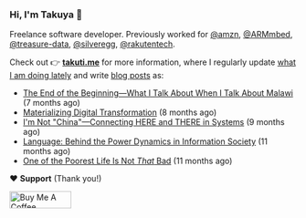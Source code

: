 ### Hi, I'm Takuya 👋

Freelance software developer. Previously worked for [@amzn](https://github.com/amzn), [@ARMmbed](https://github.com/ARMmbed), [@treasure-data](https://github.com/treasure-data), [@silveregg](https://github.com/silveregg), [@rakutentech](https://github.com/rakutentech).

Check out 👉 **[takuti.me](https://takuti.me/)** for more information, where I regularly update [what I am doing lately](https://takuti.me/now/) and write [blog posts](https://takuti.me/note/) as:


- [The End of the Beginning—What I Talk About When I Talk About Malawi](https://takuti.me/note/one-year-in-malawi/) (7 months ago)
- [Materializing Digital Transformation](https://takuti.me/note/materializing-dx/) (8 months ago)
- [I&#39;m Not &#34;China&#34;—Connecting HERE and THERE in Systems](https://takuti.me/note/my-identity-in-malawi/) (9 months ago)
- [Language: Behind the Power Dynamics in Information Society](https://takuti.me/note/power-of-language/) (11 months ago)
- [One of the Poorest Life Is Not *That* Bad](https://takuti.me/note/malawian-personal-finance/) (11 months ago)

❤️ **Support** (Thank you!)

<a href="https://www.buymeacoffee.com/takuti" target="_blank"><img src="https://cdn.buymeacoffee.com/buttons/v2/default-yellow.png" alt="Buy Me A Coffee" style="height: 30px !important;width: 108px !important;" ></a>
